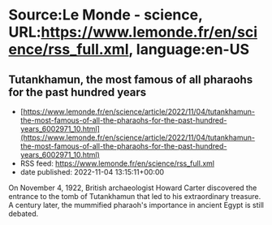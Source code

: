 # Source:Le Monde - science, URL:https://www.lemonde.fr/en/science/rss_full.xml, language:en-US

## Tutankhamun, the most famous of all pharaohs for the past hundred years
 - [https://www.lemonde.fr/en/science/article/2022/11/04/tutankhamun-the-most-famous-of-all-the-pharaohs-for-the-past-hundred-years_6002971_10.html](https://www.lemonde.fr/en/science/article/2022/11/04/tutankhamun-the-most-famous-of-all-the-pharaohs-for-the-past-hundred-years_6002971_10.html)
 - RSS feed: https://www.lemonde.fr/en/science/rss_full.xml
 - date published: 2022-11-04 13:15:11+00:00

On November 4, 1922, British archaeologist Howard Carter discovered the entrance to the tomb of Tutankhamun that led to his extraordinary treasure. A century later, the mummified pharaoh's importance in ancient Egypt is still debated.

